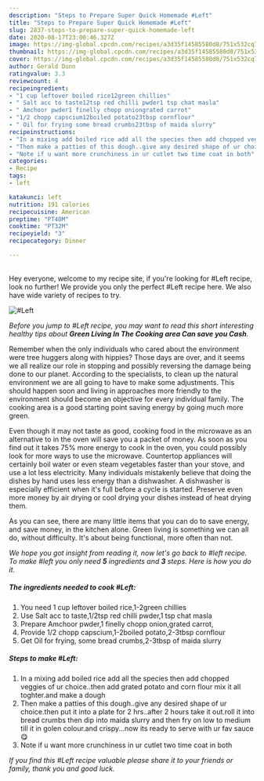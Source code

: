 ```yaml
---
description: "Steps to Prepare Super Quick Homemade #Left"
title: "Steps to Prepare Super Quick Homemade #Left"
slug: 2837-steps-to-prepare-super-quick-homemade-left
date: 2020-08-17T23:00:46.327Z
image: https://img-global.cpcdn.com/recipes/a3d35f14585580d8/751x532cq70/left-recipe-main-photo.jpg
thumbnail: https://img-global.cpcdn.com/recipes/a3d35f14585580d8/751x532cq70/left-recipe-main-photo.jpg
cover: https://img-global.cpcdn.com/recipes/a3d35f14585580d8/751x532cq70/left-recipe-main-photo.jpg
author: Gerald Dunn
ratingvalue: 3.3
reviewcount: 4
recipeingredient:
- "1 cup leftover boiled rice12green chillies"
- " Salt acc to taste12tsp red chilli pwder1 tsp chat masla"
- " Amchoor pwder1 finelly chopp oniongrated carrot"
- "1/2 chopp capscium12boiled potato23tbsp cornflour"
- " Oil for frying some bread crumbs23tbsp of maida slurry"
recipeinstructions:
- "In a mixing add boiled rice add all the species then add chopped veggies of ur choice..then add grated potato and corn flour mix it all toghter.and make a dough"
- "Then make a patties of this dough..give any desired shape of ur choice.then put it into a plate for 2 hrs..after 2 hours take it out.roll it into bread crumbs then dip into maida slurry and then fry on low to medium till it in golen colour.and crispy...now its ready to serve with ur fav sauce😋"
- "Note if u want more crunchiness in ur cutlet two time coat in both"
categories:
- Recipe
tags:
- left

katakunci: left 
nutrition: 191 calories
recipecuisine: American
preptime: "PT40M"
cooktime: "PT32M"
recipeyield: "3"
recipecategory: Dinner

---
```

<br>
Hey everyone, welcome to my recipe site, if you're looking for #Left recipe, look no further! We provide you only the perfect #Left recipe here. We also have wide variety of recipes to try.
<br>


![#Left](https://img-global.cpcdn.com/recipes/a3d35f14585580d8/751x532cq70/left-recipe-main-photo.jpg)

<i>Before you jump to #Left recipe, you may want to read this short interesting healthy tips about 
<strong>Green Living In The Cooking area Can save you Cash</strong>.</i>
</br>

Remember when the only individuals who cared about the environment were tree huggers along with hippies? Those days are over, and it seems we all realize our role in stopping and possibly reversing the damage being done to our planet. According to the specialists, to clean up the natural environment we are all going to have to make some adjustments. This should happen soon and living in approaches more friendly to the environment should become an objective for every individual family. The cooking area is a good starting point saving energy by going much more green.

Even though it may not taste as good, cooking food in the microwave as an alternative to in the oven will save you a packet of money. As soon as you find out it takes 75% more energy to cook in the oven, you could possibly look for more ways to use the microwave. Countertop appliances will certainly boil water or even steam vegetables faster than your stove, and use a lot less electricity. Many individuals mistakenly believe that doing the dishes by hand uses less energy than a dishwasher. A dishwasher is especially efficient when it's full before a cycle is started. Preserve even more money by air drying or cool drying your dishes instead of heat drying them.

As you can see, there are many little items that you can do to save energy, and save money, in the kitchen alone. Green living is something we can all do, without difficulty. It's about being functional, more often than not.


<i>We hope you got insight from reading it, now let's go back to #left recipe. To make #left you only need <strong>5</strong> ingredients and <strong>3</strong> steps. Here is how you do it.
</i>

##### The ingredients needed to cook #Left:

1. You need 1 cup leftover boiled rice,1-2green chillies
1. Use  Salt acc to taste,1/2tsp red chilli pwder,1 tsp chat masla
1. Prepare  Amchoor pwder,1 finelly chopp onion,grated carrot,
1. Provide 1/2 chopp capscium,1-2boiled potato,2-3tbsp cornflour
1. Get  Oil for frying, some bread crumbs,2-3tbsp of maida slurry


##### Steps to make #Left:

1. In a mixing add boiled rice add all the species then add chopped veggies of ur choice..then add grated potato and corn flour mix it all toghter.and make a dough
1. Then make a patties of this dough..give any desired shape of ur choice.then put it into a plate for 2 hrs..after 2 hours take it out.roll it into bread crumbs then dip into maida slurry and then fry on low to medium till it in golen colour.and crispy...now its ready to serve with ur fav sauce😋
1. Note if u want more crunchiness in ur cutlet two time coat in both


<i>If you find this #Left recipe valuable please share it to your friends or family, thank you and good luck.</i>
